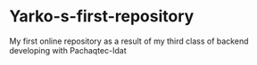 # Yarko-s-first-repository
My first online repository as a result of my third class of backend developing with Pachaqtec-Idat
